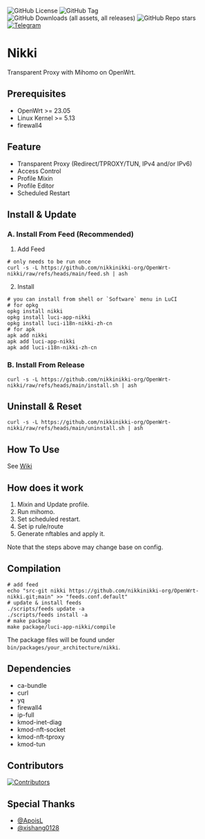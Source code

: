 ![GitHub License](https://img.shields.io/github/license/nikkinikki-org/OpenWrt-nikki?style=for-the-badge&logo=github) ![GitHub Tag](https://img.shields.io/github/v/release/nikkinikki-org/OpenWrt-nikki?style=for-the-badge&logo=github) ![GitHub Downloads (all assets, all releases)](https://img.shields.io/github/downloads/nikkinikki-org/OpenWrt-nikki/total?style=for-the-badge&logo=github) ![GitHub Repo stars](https://img.shields.io/github/stars/nikkinikki-org/OpenWrt-nikki?style=for-the-badge&logo=github) [![Telegram](https://img.shields.io/badge/Telegram-gray?style=for-the-badge&logo=telegram)](https://t.me/+gIykCBeHncVjYzU1)

# Nikki

Transparent Proxy with Mihomo on OpenWrt.

## Prerequisites

- OpenWrt >= 23.05
- Linux Kernel >= 5.13
- firewall4

## Feature

- Transparent Proxy (Redirect/TPROXY/TUN, IPv4 and/or IPv6)
- Access Control
- Profile Mixin
- Profile Editor
- Scheduled Restart

## Install & Update

### A. Install From Feed (Recommended)

1. Add Feed

```shell
# only needs to be run once
curl -s -L https://github.com/nikkinikki-org/OpenWrt-nikki/raw/refs/heads/main/feed.sh | ash
```

2. Install

```shell
# you can install from shell or `Software` menu in LuCI
# for opkg
opkg install nikki
opkg install luci-app-nikki
opkg install luci-i18n-nikki-zh-cn
# for apk
apk add nikki
apk add luci-app-nikki
apk add luci-i18n-nikki-zh-cn
```

### B. Install From Release

```shell
curl -s -L https://github.com/nikkinikki-org/OpenWrt-nikki/raw/refs/heads/main/install.sh | ash
```

## Uninstall & Reset

```shell
curl -s -L https://github.com/nikkinikki-org/OpenWrt-nikki/raw/refs/heads/main/uninstall.sh | ash
```

## How To Use

See [Wiki](https://github.com/nikkinikki-org/OpenWrt-nikki/wiki)

## How does it work

1. Mixin and Update profile.
2. Run mihomo.
3. Set scheduled restart.
4. Set ip rule/route
5. Generate nftables and apply it.

Note that the steps above may change base on config.

## Compilation

```shell
# add feed
echo "src-git nikki https://github.com/nikkinikki-org/OpenWrt-nikki.git;main" >> "feeds.conf.default"
# update & install feeds
./scripts/feeds update -a
./scripts/feeds install -a
# make package
make package/luci-app-nikki/compile
```

The package files will be found under `bin/packages/your_architecture/nikki`.

## Dependencies

- ca-bundle
- curl
- yq
- firewall4
- ip-full
- kmod-inet-diag
- kmod-nft-socket
- kmod-nft-tproxy
- kmod-tun

## Contributors

[![Contributors](https://contrib.rocks/image?repo=nikkinikki-org/OpenWrt-nikki)](https://github.com/nikkinikki-org/OpenWrt-nikki/graphs/contributors)

## Special Thanks

- [@ApoisL](https://github.com/apoiston)
- [@xishang0128](https://github.com/xishang0128)
